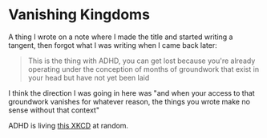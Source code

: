 # Vanishing Kingdoms

A thing I wrote on a note where I made the title and started writing a tangent, then forgot what I was writing when I came back later:

> This is the thing with ADHD, you can get lost because you're already operating under the conception of months of groundwork that exist in your head but have not yet been laid

I think the direction I was going in here was "and when your access to that groundwork vanishes for whatever reason, the things you wrote make no sense without that context"

ADHD is living [this XKCD](https://xkcd.com/430/) at random.
